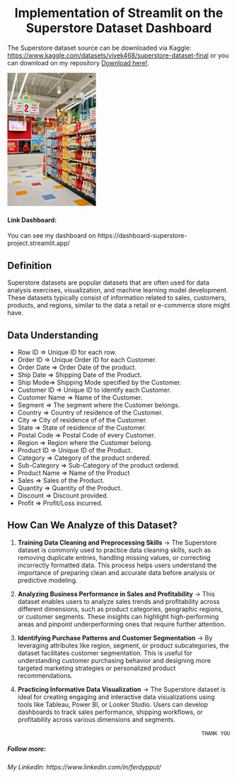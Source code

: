 <h1 style="text-align: center;"> Implementation of Streamlit on the Superstore Dataset Dashboard </h1>

The Superstore dataset source can be downloaded via Kaggle: https://www.kaggle.com/datasets/vivek468/superstore-dataset-final or you can download on my repository [Download here!](./Superstore.xlsx).

<img src="logostore.png" alt="Superstore Chart" width="200"/>

<h4> Link Dashboard: </h4>
You can see my dashboard on https://dashboard-superstore-project.streamlit.app/

## Definition
Superstore datasets are popular datasets that are often used for data analysis exercises, visualization, and machine learning model development. These datasets typically consist of information related to sales, customers, products, and regions, similar to the data a retail or e-commerce store might have.

## Data Understanding
- Row ID => Unique ID for each row.
- Order ID => Unique Order ID for each Customer.
- Order Date => Order Date of the product.
- Ship Date => Shipping Date of the Product.
- Ship Mode=> Shipping Mode specified by the Customer.
- Customer ID => Unique ID to identify each Customer.
- Customer Name => Name of the Customer.
- Segment => The segment where the Customer belongs.
- Country => Country of residence of the Customer.
- City => City of residence of of the Customer.
- State => State of residence of the Customer.
- Postal Code => Postal Code of every Customer.
- Region => Region where the Customer belong.
- Product ID => Unique ID of the Product.
- Category => Category of the product ordered.
- Sub-Category => Sub-Category of the product ordered.
- Product Name => Name of the Product
- Sales => Sales of the Product.
- Quantity => Quantity of the Product.
- Discount => Discount provided.
- Profit => Profit/Loss incurred.

## How Can We Analyze of this Dataset?
1. **Training Data Cleaning and Preprocessing Skills** -> The Superstore dataset is commonly used to practice data cleaning skills, such as removing duplicate entries, handling missing values, or correcting incorrectly formatted data. This process helps users understand the importance of preparing clean and accurate data before analysis or predictive modeling.
2. **Analyzing Business Performance in Sales and Profitability** -> This dataset enables users to analyze sales trends and profitability across different dimensions, such as product categories, geographic regions, or customer segments. These insights can highlight high-performing areas and pinpoint underperforming ones that require further attention.
3. **Identifying Purchase Patterns and Customer Segmentation** -> By leveraging attributes like region, segment, or product subcategories, the dataset facilitates customer segmentation. This is useful for understanding customer purchasing behavior and designing more targeted marketing strategies or personalized product recommendations.
4. **Practicing Informative Data Visualization** -> The Superstore dataset is ideal for creating engaging and interactive data visualizations using tools like Tableau, Power BI, or Looker Studio. Users can develop dashboards to track sales performance, shipping workflows, or profitability across various dimensions and segments.

                                                                 THANK YOU
<h5> Follow more: </h5>
<h6> My Linkedln: https://www.linkedin.com/in/ferdypput/</h6>
